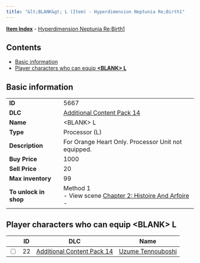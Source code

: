 ```yaml
---
title: "&lt;BLANK&gt; L (Item) - Hyperdimension Neptunia Re;Birth1"
---
```


[**Item Index**](/neptunia/rb1/item/index.html) - [Hyperdimension Neptunia Re;Birth1](/neptunia/rb1)

## Contents

- [Basic information](#basic-information)
- [Player characters who can equip **&lt;BLANK&gt; L**](#player-characters-who-can-equip-blank-l)

## Basic information

|   |   |
| -- | -- |
| **ID** | 5667 |
| **DLC** | [Additional Content Pack 14](/neptunia/rb1/dlc/23-pack14.html) |
| **Name** | &lt;BLANK&gt; L |
| **Type** | Processor (L) |
| **Description** | For Orange Heart Only. Processor Unit not equipped. |
| **Buy Price** | 1000 |
| **Sell Price** | 20 |
| **Max inventory** | 99 |
| **To unlock in shop** | Method 1<br />- View scene [Chapter 2: Histoire And Arfoire](/neptunia/rb1/scene/1-201-chapter-2-histoire-and-arfoire.html)<br />-  |


## Player characters who can equip **&lt;BLANK&gt; L**

|    | ID | DLC | Name |
| -- | -- | --- | ---- |
| <input type="checkbox" id="rb1-player-23-22" class="trackbox" /> | 22 | [Additional Content Pack 14](/neptunia/rb1/dlc/23-pack14.html) | [Uzume Tennouboshi](/neptunia/rb1/player/23-22-uzume-tennouboshi.html) |
